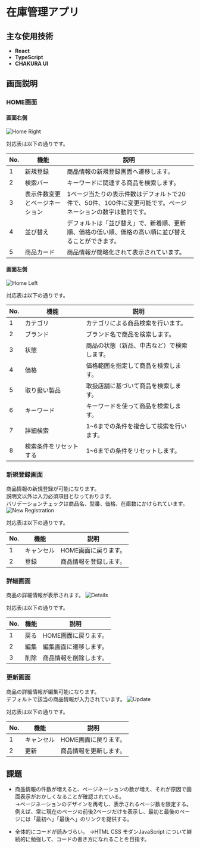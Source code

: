 # 在庫管理アプリ

## 主な使用技術

- **React**
- **TypeScript**
- **CHAKURA UI**

## 画面説明

### HOME画面

#### 画面右側
![Home Right](https://github.com/yuuki-katou/inventory_management_app_front/assets/142807995/155b76d7-3492-4dc4-bbe9-37361adb6abf)

対応表は以下の通りです。

| No. | 機能                 | 説明 |
| --- | -------------------- | ---- |
| 1   | 新規登録             | 商品情報の新規登録画面へ遷移します。 |
| 2   | 検索バー             | キーワードに関連する商品を検索します。 |
| 3   | 表示件数変更とページネーション | 1ページ当たりの表示件数はデフォルトで20件で、50件、100件に変更可能です。ページネーションの数字は動的です。 |
| 4   | 並び替え             | デフォルトは「並び替え」で、新着順、更新順、価格の低い順、価格の高い順に並び替えることができます。 |
| 5   | 商品カード           | 商品情報が簡略化されて表示されています。 |

#### 画面左側
![Home Left](https://github.com/yuuki-katou/inventory_management_app_front/assets/142807995/ec42ba44-8e21-4db3-a3bd-c4699cf6ed88)

対応表は以下の通りです。

| No. | 機能                 | 説明 |
| --- | -------------------- | ---- |
| 1   | カテゴリ             | カテゴリによる商品検索を行います。 |
| 2   | ブランド             | ブランド名で商品を検索します。 |
| 3   | 状態                 | 商品の状態（新品、中古など）で検索します。 |
| 4   | 価格                 | 価格範囲を指定して商品を検索します。 |
| 5   | 取り扱い製品         | 取扱店舗に基づいて商品を検索します。 |
| 6   | キーワード           | キーワードを使って商品を検索します。 |
| 7   | 詳細検索             | 1~6までの条件を複合して検索を行います。 |
| 8   | 検索条件をリセットする | 1~6までの条件をリセットします。 |

### 新規登録画面
商品情報の新規登録が可能になります。<br>
説明文以外は入力必須項目となっております。<br>
バリデーションチェックは商品名、型番、価格、在庫数にかけられています。
![New Registration](https://github.com/yuuki-katou/inventory_management_app_front/assets/142807995/f5a65773-a57e-4351-9895-3c104d554db8)

対応表は以下の通りです。

| No. | 機能         | 説明 |
| --- | ------------ | ---- |
| 1   | キャンセル   | HOME画面に戻ります。 |
| 2   | 登録         | 商品情報を登録します。 |

### 詳細画面
商品の詳細情報が表示されます。
![Details](https://github.com/yuuki-katou/inventory_management_app_front/assets/142807995/36d14090-d60c-4d76-af62-468966e292d8)

対応表は以下の通りです。

| No. | 機能         | 説明 |
| --- | ------------ | ---- |
| 1   | 戻る         | HOME画面に戻ります。 |
| 2   | 編集         | 編集画面に遷移します。 |
| 3   | 削除         | 商品情報を削除します。 |

### 更新画面
商品の詳細情報が編集可能になります。<br>
デフォルトで該当の商品情報が入力されています。
![Update](https://github.com/yuuki-katou/inventory_management_app_front/assets/142807995/ee82612f-c3de-4611-acd8-49c8f467a8c4)

対応表は以下の通りです。

| No. | 機能         | 説明 |
| --- | ------------ | ---- |
| 1   | キャンセル   | HOME画面に戻ります。 |
| 2   | 更新         | 商品情報を更新します。 |

## 課題
- 商品情報の件数が増えると、ページネーションの数が増え、それが原因で画面表示がおかしくなることが確認されている。<br>
→ページネーションのデザインを再考し、表示されるページ数を限定する。<br>
例えば、常に現在のページの前後2ページだけを表示し、最初と最後のページには「最初へ」「最後へ」のリンクを提供する。

- 全体的にコードが読みづらい。
→HTML CSS モダンJavaScript について継続的に勉強して、コードの書き方になれることを目指す。
